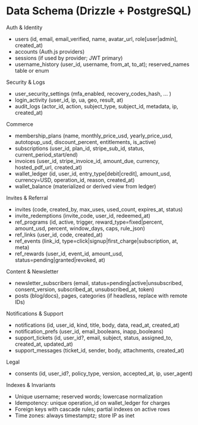 # Data Schema (Drizzle + PostgreSQL)

Auth & Identity
- users (id, email, email_verified, name, avatar_url, role[user|admin], created_at)
- accounts (Auth.js providers)
- sessions (if used by provider; JWT primary)
- username_history (user_id, username, from_at, to_at); reserved_names table or enum

Security & Logs
- user_security_settings (mfa_enabled, recovery_codes_hash, ... )
- login_activity (user_id, ip, ua, geo, result, at)
- audit_logs (actor_id, action, subject_type, subject_id, metadata, ip, created_at)

Commerce
- membership_plans (name, monthly_price_usd, yearly_price_usd, autotopup_usd, discount_percent, entitlements, is_active)
- subscriptions (user_id, plan_id, stripe_sub_id, status, current_period_start/end)
- invoices (user_id, stripe_invoice_id, amount_due, currency, hosted_pdf_url, created_at)
- wallet_ledger (id, user_id, entry_type[debit|credit], amount_usd, currency=USD, operation_id, reason, created_at)
- wallet_balance (materialized or derived view from ledger)

Invites & Referral
- invites (code, created_by, max_uses, used_count, expires_at, status)
- invite_redemptions (invite_code, user_id, redeemed_at)
- ref_programs (id, active, trigger, reward_type=fixed|percent, amount_usd, percent, window_days, caps, rule_json)
- ref_links (user_id, code, created_at)
- ref_events (link_id, type=click|signup|first_charge|subscription, at, meta)
- ref_rewards (user_id, event_id, amount_usd, status=pending|granted|revoked, at)

Content & Newsletter
- newsletter_subscribers (email, status=pending|active|unsubscribed, consent_version, subscribed_at, unsubscribed_at, token)
- posts (blog/docs), pages, categories (if headless, replace with remote IDs)

Notifications & Support
- notifications (id, user_id, kind, title, body, data, read_at, created_at)
- notification_prefs (user_id, email_booleans, inapp_booleans)
- support_tickets (id, user_id?, email, subject, status, assigned_to, created_at, updated_at)
- support_messages (ticket_id, sender, body, attachments, created_at)

Legal
- consents (id, user_id?, policy_type, version, accepted_at, ip, user_agent)

Indexes & Invariants
- Unique username; reserved words; lowercase normalization
- Idempotency: unique operation_id on wallet_ledger for charges
- Foreign keys with cascade rules; partial indexes on active rows
- Time zones: always timestamptz; store IP as inet

